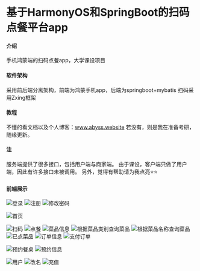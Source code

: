 # 基于HarmonyOS和SpringBoot的扫码点餐平台app

#### 介绍
手机鸿蒙端的扫码点餐app，大学课设项目

#### 软件架构
采用前后端分离架构，前端为鸿蒙手机app，后端为springboot+mybatis
扫码采用Zxing框架


#### 教程
不懂的看文档以及个人博客：www.abyss.website 
若没有，则是我在准备考研，随缘更新。

#### 注
服务端提供了很多接口，包括用户端与商家端。
由于课设，客户端只做了用户端，因此有许多接口未被调用。
另外，觉得有帮助请为我点亮⭐⭐

#### 前端展示

![登录](images/%E7%99%BB%E5%BD%95.jpg)
![注册](images/%E6%B3%A8%E5%86%8C.jpg)
![修改密码](images/%E4%BF%AE%E6%94%B9%E5%AF%86%E7%A0%81.jpg)

![首页](images/%E9%A6%96%E9%A1%B5.jpg)

![扫码](images/%E6%89%AB%E7%A0%81.jpg)
![点餐](images/%E7%82%B9%E9%A4%90.jpg)
![菜品信息](images/%E8%8F%9C%E5%93%81%E4%BF%A1%E6%81%AF.jpg)
![根据菜品类别查询菜品](images/%E6%9F%A5%E8%AF%A2%E8%8F%9C%E5%93%81.jpg)
![根据菜品名称查询菜品](images/%E6%90%9C%E7%B4%A2%E8%8F%9C%E5%93%81.jpg)
![已点菜品](images/%E5%B7%B2%E7%82%B9%E8%8F%9C%E5%93%81.jpg)
![订单信息](images/%E8%AE%A2%E5%8D%95%E4%BF%A1%E6%81%AF.jpg)
![支付订单](images/%E6%94%AF%E4%BB%98%E8%AE%A2%E5%8D%95.jpg)

![预约餐桌](images/%E9%A2%84%E7%BA%A6%E9%A4%90%E6%A1%8C.jpg)
![预约信息](images/%E9%A2%84%E7%BA%A6%E4%BF%A1%E6%81%AF.jpg)

![用户](images/%E7%94%A8%E6%88%B7%E4%BF%A1%E6%81%AF.jpg)
![改名](images/%E6%94%B9%E5%90%8D.jpg)
![充值](images/%E5%85%85%E5%80%BC.jpg)